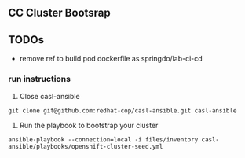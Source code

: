 ## CC Cluster Bootsrap 

## TODOs
- remove ref to build pod dockerfile as springdo/lab-ci-cd


### run instructions
1. Close casl-ansible
```
git clone git@github.com:redhat-cop/casl-ansible.git casl-ansible
```

1. Run the playbook to bootstrap your cluster 
```
ansible-playbook --connection=local -i files/inventory casl-ansible/playbooks/openshift-cluster-seed.yml 
```